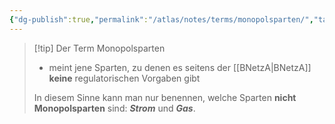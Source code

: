 ```yaml
---
{"dg-publish":true,"permalink":"/atlas/notes/terms/monopolsparten/","tags":["class/termNote"],"noteIcon":""}
---
```



> [!tip] Der Term Monopolsparten
> - meint jene Sparten, zu denen es seitens der [[BNetzA\|BNetzA]] **keine** regulatorischen Vorgaben gibt
> 
> In diesem Sinne kann man nur benennen, welche Sparten **nicht Monopolsparten** sind: ***Strom*** und ***Gas***.





